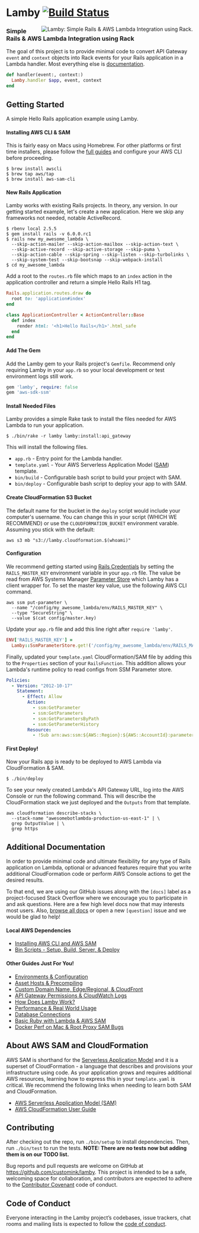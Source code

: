 
# Lamby [![Build Status](https://travis-ci.org/customink/lamby.svg?branch=master)](https://travis-ci.org/customink/lamby)

<img src="https://user-images.githubusercontent.com/2381/54278425-af365680-4568-11e9-972a-6b73e0a44bb5.jpg" alt="Lamby: Simple Rails & AWS Lambda Integration using Rack." align="right" /><h3>Simple Rails & AWS Lambda Integration using Rack</h3>

The goal of this project is to provide minimal code to convert API Gateway `event` and `context` objects into Rack events for your Rails application in a Lambda handler. Most everything else is [documentation](https://github.com/customink/lamby/issues?q=is%3Aissue+is%3Aopen+label%3Adocs+sort%3Acreated-asc).

```ruby
def handler(event:, context:)
  Lamby.handler $app, event, context
end
```


## Getting Started

A simple Hello Rails application example using Lamby.

#### Installing AWS CLI & SAM

This is fairly easy on Macs using Homebrew. For other platforms or first time installers, please follow the [full guides](https://github.com/customink/lamby/issues/18) and configure your AWS CLI before proceeding.

```shell
$ brew install awscli
$ brew tap aws/tap
$ brew install aws-sam-cli
```

#### New Rails Application

Lamby works with existing Rails projects. In theory, any version. In our getting started example, let's create a new application. Here we skip any frameworks not needed, notable ActiveRecord.

```shell
$ rbenv local 2.5.5
$ gem install rails -v 6.0.0.rc1
$ rails new my_awesome_lambda \
  --skip-action-mailer --skip-action-mailbox --skip-action-text \
  --skip-active-record --skip-active-storage --skip-puma \
  --skip-action-cable --skip-spring --skip-listen --skip-turbolinks \
  --skip-system-test --skip-bootsnap --skip-webpack-install
$ cd my_awesome_lambda
```

Add a root to the `routes.rb` file which maps to an `index` action in the application controller and return a simple Hello Rails H1 tag.

```ruby
Rails.application.routes.draw do
  root to: 'application#index'
end

class ApplicationController < ActionController::Base
  def index
    render html: '<h1>Hello Rails</h1>'.html_safe
  end
end
```

#### Add The Gem

Add the Lamby gem to your Rails project's `Gemfile`. Recommend only requiring Lamby in your `app.rb` so your local development or test environment logs still work.

```ruby
gem 'lamby', require: false
gem 'aws-sdk-ssm'
```

#### Install Needed Files

Lamby provides a simple Rake task to install the files needed for AWS Lambda to run your application.

```shell
$ ./bin/rake -r lamby lamby:install:api_gateway
```

This will install the following files.

* `app.rb` - Entry point for the Lambda handler.
* `template.yaml` - Your AWS Serverless Application Model ([SAM](https://github.com/awslabs/serverless-application-model/blob/master/versions/2016-10-31.md)) template.
* `bin/build` - Configurable bash script to build your project with SAM.
* `bin/deploy` - Configurable bash script to deploy your app to with SAM.

#### Create CloudFormation S3 Bucket

The default name for the bucket in the `deploy` script would include your computer's username. You can change this in your script (WHICH WE RECOMMEND) or use the `CLOUDFORMATION_BUCKET` environment varable. Assuming you stick with the default:

```shell
aws s3 mb "s3://lamby.cloudformation.$(whoami)"
```

#### Configuration

We recommend getting started using [Rails Credentials](https://guides.rubyonrails.org/security.html#environmental-security) by setting the `RAILS_MASTER_KEY` environment variable in your `app.rb` file. The value be read from AWS Systems Manager [Parameter Store](https://docs.aws.amazon.com/systems-manager/latest/userguide/systems-manager-paramstore.html) which Lamby has a client wrapper for. To set the master key value, use the following AWS CLI command.

```shell
aws ssm put-parameter \
  --name "/config/my_awesome_lambda/env/RAILS_MASTER_KEY" \
  --type "SecureString" \
  --value $(cat config/master.key)
```

Update your `app.rb` file and add this line right after `require 'lamby'`.

```ruby
ENV['RAILS_MASTER_KEY'] =
  Lamby::SsmParameterStore.get!('/config/my_awesome_lambda/env/RAILS_MASTER_KEY')
```

Finally, updated your `template.yaml` CloudFormation/SAM file by adding this to the `Properties` section of your `RailsFunction`. This addition allows your Lambda's runtime policy to read configs from SSM Parameter store.

```yaml
Policies:
  - Version: "2012-10-17"
    Statement:
      - Effect: Allow
        Action:
          - ssm:GetParameter
          - ssm:GetParameters
          - ssm:GetParametersByPath
          - ssm:GetParameterHistory
        Resource:
          - !Sub arn:aws:ssm:${AWS::Region}:${AWS::AccountId}:parameter/config/my_awesome_lambda/*
```

#### First Deploy!

Now your Rails app is ready to be deployed to AWS Lambda via CloudFormation & SAM.

```shell
$ ./bin/deploy
```

To see your newly created Lambda's API Gateway URL, log into the AWS Console or run the following command. This will describe the CloudFormation stack we just deployed and the `Outputs` from that template.

```shell
aws cloudformation describe-stacks \
  --stack-name "awesomebotlambda-production-us-east-1" | \
  grep OutputValue | \
  grep https
```


## Additional Documentation

In order to provide minimal code and ultimate flexibility for any type of Rails application on Lambda, optional or advanced features require that you write additional CloudFormation code or perform AWS Console actions to get the desired results.

To that end, we are using our GitHub issues along with the `[docs]` label as a project-focused Stack Overflow where we encourage you to participate in and ask questions. Here are a few high level docs now that may interests most users. Also, [browse all docs](https://github.com/customink/lamby/issues?q=is%3Aissue+is%3Aopen+label%3Adocs) or open a new `[question]` issue and we would be glad to help!

#### Local AWS Dependencies

* [Installing AWS CLI and AWS SAM](https://github.com/customink/lamby/issues/18)
* [Bin Scripts - Setup, Build, Server, & Deploy](https://github.com/customink/lamby/issues/17)

#### Other Guides Just For You!

* [Environments & Configuration](https://github.com/customink/lamby/issues/28)
* [Asset Hosts & Precompiling](https://github.com/customink/lamby/issues/29)
* [Custom Domain Name, Edge/Regional, & CloudFront](https://github.com/customink/lamby/issues/10)
* [API Gateway Permissions & CloudWatch Logs](https://github.com/customink/lamby/issues/6)
* [How Does Lamby Work?](https://github.com/customink/lamby/issues/12)
* [Performance & Real World Usage](https://github.com/customink/lamby/issues/16)
* [Database Connections](https://github.com/customink/lamby/issues/13)
* [Basic Ruby with Lambda & AWS SAM](https://github.com/customink/lamby/issues/14)
* [Docker Perf on Mac & Root Proxy SAM Bugs](https://github.com/customink/lamby/issues/15)


## About AWS SAM and CloudFormation

AWS SAM is shorthand for the [Serverless Application Model](https://github.com/awslabs/serverless-application-model) and it is a superset of CloudFormation - a language that describes and provisions your infrastructure using code. As your application grows and requires additional AWS resources, learning how to express this in your `template.yaml` is critical. We recommend the following links when needing to learn both SAM and CloudFormation.

* [AWS Serverless Application Model (SAM)](https://github.com/awslabs/serverless-application-model/blob/master/versions/2016-10-31.md)
* [AWS CloudFormation User Guide](https://docs.aws.amazon.com/AWSCloudFormation/latest/UserGuide/Welcome.html)


## Contributing

After checking out the repo, run `./bin/setup` to install dependencies. Then, run `./bin/test` to run the tests. **NOTE: There are no tests now but adding them is on our TODO list.**

Bug reports and pull requests are welcome on GitHub at https://github.com/customink/lamby. This project is intended to be a safe, welcoming space for collaboration, and contributors are expected to adhere to the [Contributor Covenant](http://contributor-covenant.org) code of conduct.


## Code of Conduct

Everyone interacting in the Lamby project’s codebases, issue trackers, chat rooms and mailing lists is expected to follow the [code of conduct](https://github.com/customink/lamby/blob/master/CODE_OF_CONDUCT.md).
